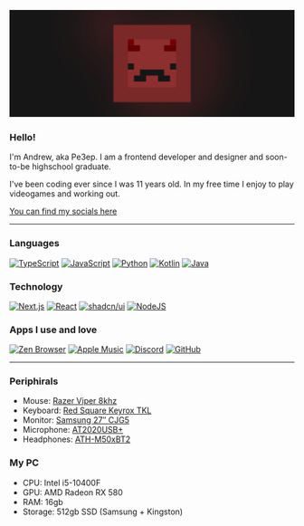 ![Banner](https://github.com/pe3ep/pe3ep/blob/main/git/assets/banner.png)

### Hello!

I'm Andrew, aka Pe3ep. I am a frontend developer and designer and soon-to-be highschool graduate.

I've been coding ever since I was 11 years old. In my free time I enjoy to play videogames and working out.

[You can find my socials here](https://pe3epwithyou.vercel.app/)

---

### Languages

[![TypeScript](https://img.shields.io/badge/TypeScript-3178C6?logo=typescript&logoColor=fff)](#)
[![JavaScript](https://img.shields.io/badge/JavaScript-F7DF1E?logo=javascript&logoColor=000)](#)
[![Python](https://img.shields.io/badge/Python-3776AB?logo=python&logoColor=fff)](#)
[![Kotlin](https://img.shields.io/badge/Kotlin-%237F52FF.svg?logo=kotlin&logoColor=white)](#)
[![Java](https://img.shields.io/badge/Java-%23ED8B00.svg?logo=openjdk&logoColor=white)](#)

### Technology

[![Next.js](https://img.shields.io/badge/Next.js-black?logo=next.js&logoColor=white)](#)
[![React](https://img.shields.io/badge/React-%2320232a.svg?logo=react&logoColor=%2361DAFB)](#)
[![shadcn/ui](https://img.shields.io/badge/shadcn%2Fui-000?logo=shadcnui&logoColor=fff)](#)
[![NodeJS](https://img.shields.io/badge/Node.js-6DA55F?logo=node.js&logoColor=white)](#)

### Apps I use and love

[![Zen Browser](https://img.shields.io/badge/Zen%20Browser-F76F53?logo=zenbrowser&logoColor=white)](#)
[![Apple Music](https://img.shields.io/badge/Apple%20Music-FA243C?logo=apple%20music&logoColor=white)](#)
[![Discord](https://img.shields.io/badge/Discord-%235865F2.svg?&logo=discord&logoColor=white)](#)
[![GitHub](https://img.shields.io/badge/GitHub-%23121011.svg?logo=github&logoColor=white)](#)

---

### Periphirals

- Mouse: [Razer Viper 8khz](https://www.razer.com/mena-en/gaming-mice/Razer-Viper-8KHz)
- Keyboard: [Red Square Keyrox TKL](https://www.dns-shop.ru/product/445d725fcb3fed20/klaviatura-provodnaa-red-square-keyrox-tkl-rsq-20030/)
- Monitor: [Samsung 27″ CJG5](https://www.samsung.com/za/support/model/LC27JG50QQUXEN/)
- Microphone: [AT2020USB+](https://www.audio-technica.com/en-us/at2020usb)
- Headphones: [ATH-M50xBT2](https://www.audio-technica.com/en-us/ath-m50xbt2)

### My PC

- CPU: Intel i5-10400F
- GPU: AMD Radeon RX 580
- RAM: 16gb
- Storage: 512gb SSD (Samsung + Kingston)

